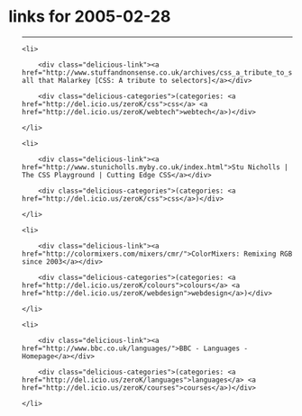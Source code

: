 # links for 2005-02-28

<ul class="delicious">

-------------------------------

	<li>

		<div class="delicious-link"><a href="http://www.stuffandnonsense.co.uk/archives/css_a_tribute_to_selectors.html">And all that Malarkey [CSS: A tribute to selectors]</a></div>

		<div class="delicious-categories">(categories: <a href="http://del.icio.us/zeroK/css">css</a> <a href="http://del.icio.us/zeroK/webtech">webtech</a>)</div>

	</li>

	<li>

		<div class="delicious-link"><a href="http://www.stunicholls.myby.co.uk/index.html">Stu Nicholls | The CSS Playground | Cutting Edge CSS</a></div>

		<div class="delicious-categories">(categories: <a href="http://del.icio.us/zeroK/css">css</a>)</div>

	</li>

	<li>

		<div class="delicious-link"><a href="http://colormixers.com/mixers/cmr/">ColorMixers: Remixing RGB since 2003</a></div>

		<div class="delicious-categories">(categories: <a href="http://del.icio.us/zeroK/colours">colours</a> <a href="http://del.icio.us/zeroK/webdesign">webdesign</a>)</div>

	</li>

	<li>

		<div class="delicious-link"><a href="http://www.bbc.co.uk/languages/">BBC - Languages - Homepage</a></div>

		<div class="delicious-categories">(categories: <a href="http://del.icio.us/zeroK/languages">languages</a> <a href="http://del.icio.us/zeroK/courses">courses</a>)</div>

	</li>

</ul>